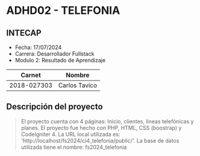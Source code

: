 # ADHD02 - TELEFONIA    
## INTECAP
- Fecha: 17/07/2024
- Carrera: Desarrollador Fullstack
- Modulo 2: Resultado de Aprendizaje

|Carnet|Nombre|
|------|------|
|2018-027303|Carlos Tavico|

## Descripción del proyecto
> El proyecto cuenta con 4 páginas: Inicio, clientes, líneas telefónicas y planes.
> El proyecto fue hecho con PHP, HTML, CSS (boostrap) y CodeIgniter 4.
> La URL local utilizada es: 'http://localhost/fs2024/ci4_telefonia/public/'.
> La base de datos utilizada tiene el nombre: fs2024_telefonia